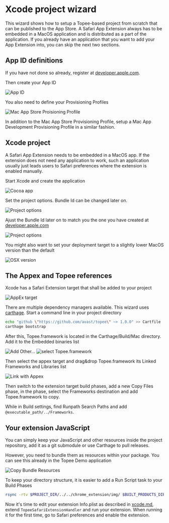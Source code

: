 Xcode project wizard
====================

This wizard shows how to setup a Topee-based project from scratch that can be published to the App Store.
A Safari App Extension always has to be embedded in a MacOS application and is distributed as a part of the application.
If you already have an application that you want to add your App Extension into, you can skip the next two sections.

App ID definitions
------------------

If you have not done so already, register at [developer.apple.com](https://developer.apple.com).

Then create your App ID

![App ID](wizard/appid.png)

You also need to define your Provisioning Profiles

![Mac App Store Proisioning Profile](wizard/provisioning.png)

In addition to the Mac App Store Provisioning Profile, setup a Mac App Development Provisioning Profile in a similar fashion.

Xcode project
-------------

A Safari App Extension needs to be embedded in a MacOS app. If the extension does not need any application to work,
such an application usually just leads users to Safari preferences where the extension is enabled manually.

Start Xcode and create the application

![Cocoa app](wizard/xcodeapp.png)

Set the project options. Bundle Id can be changed later on.

![Project options](wizard/bundleid.png)

Ajust the Bundle Id later on to match you the one you have created at [developer.apple.com](https://developer.apple.com)

![Project options](wizard/bundleid2.png)

You might also want to set your deployment target to a slightly lower MacOS version than the default

![OSX version](wizard/deploymenttarget.png)

The Appex and Topee references
------------------------------

Xcode has a Safari Extension target that shall be added to your project

![AppEx target](wizard/xcodeappex.png)

There are multiple dependency managers available. This wizard uses [carthage](https://github.com/Carthage/Carthage).
Start a command line in your project directory

```bash
echo "github \"https://github.com/avast/topee\" ~> 1.0.0" >> Cartfile
carthage bootstrap
```

After this, Topee.framework is located in the Carthage/Build/Mac directory.
Add it to the Embedded binaries list

![Add Other...](wizard/addtopee1.png)
![select Topee.framework](wizard/addtopee2.png)

Then select the appex target and drag&drop Topee.framework its Linked Frameworks and Libraries list

![Link with Appex](wizard/addtopee3.png)

Then switch to the extension target build phases, add a new Copy Files phase, in the phase, select the Frameworks destination and add Topee.framework to copy.

While in Build settings, find Runpath Search Paths and add `@executable_path/../Frameworks`.

Your extension JavaScript
-------------------------

You can simply keep your JavaScript and other resources inside the project repository,
add it as a git submodule or use Carthage to pull releases.

However, you need to bundle them as resources within your package.
You can see this already in the Topee Demo application

![Copy Bundle Resources](wizard/copybundleresources.png)

To keep your directory structure, it is easier to add a Run Script task to your Build Phases

```bash
rsync -rtv $PROJECT_DIR/../../chrome_extension/img/ $BUILT_PRODUCTS_DIR/$UNLOCALIZED_RESOURCES_FOLDER_PATH/img
```

Now it's time to edit your extension Info.plist as described in [xcode.md](../xcode.md),
extend `TopeeSafariExtensionHandler` and run your extension.
When running it for the first time, go to Safari preferences and enable the extension.

